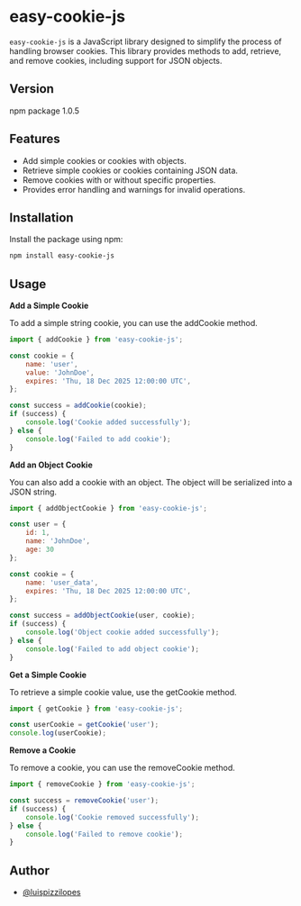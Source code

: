 # easy-cookie-js

`easy-cookie-js` is a JavaScript library designed to simplify the process of handling browser cookies. This library provides methods to add, retrieve, and remove cookies, including support for JSON objects.

## Version

npm package 1.0.5

## Features

- Add simple cookies or cookies with objects.
- Retrieve simple cookies or cookies containing JSON data.
- Remove cookies with or without specific properties.
- Provides error handling and warnings for invalid operations.

## Installation

Install the package using npm:

```bash
npm install easy-cookie-js
```

## Usage

**Add a Simple Cookie**

To add a simple string cookie, you can use the addCookie method.

```javascript
import { addCookie } from 'easy-cookie-js';

const cookie = {
    name: 'user',
    value: 'JohnDoe',
    expires: 'Thu, 18 Dec 2025 12:00:00 UTC',
};

const success = addCookie(cookie);
if (success) {
    console.log('Cookie added successfully');
} else {
    console.log('Failed to add cookie');
}
```

**Add an Object Cookie**

You can also add a cookie with an object. The object will be serialized into a JSON string.

```javascript
import { addObjectCookie } from 'easy-cookie-js';

const user = {
    id: 1,
    name: 'JohnDoe',
    age: 30
};

const cookie = {
    name: 'user_data',
    expires: 'Thu, 18 Dec 2025 12:00:00 UTC',
};

const success = addObjectCookie(user, cookie);
if (success) {
    console.log('Object cookie added successfully');
} else {
    console.log('Failed to add object cookie');
}
```

**Get a Simple Cookie**

To retrieve a simple cookie value, use the getCookie method.

```javascript
import { getCookie } from 'easy-cookie-js';

const userCookie = getCookie('user');
console.log(userCookie);
```

**Remove a Cookie**

To remove a cookie, you can use the removeCookie method.

```javascript
import { removeCookie } from 'easy-cookie-js';

const success = removeCookie('user');
if (success) {
    console.log('Cookie removed successfully');
} else {
    console.log('Failed to remove cookie');
}
```
## Author

- [@luispizzilopes](https://www.github.com/luispizzilopes)

